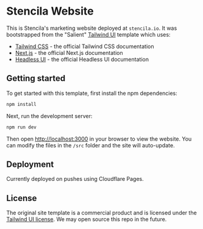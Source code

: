 # Stencila Website

This is Stencila's marketing website deployed at `stencila.io`. It was bootstrapped from the "Salient" [Tailwind UI](https://tailwindui.com) template which uses:

- [Tailwind CSS](https://tailwindcss.com/docs) - the official Tailwind CSS documentation
- [Next.js](https://nextjs.org/docs) - the official Next.js documentation
- [Headless UI](https://headlessui.dev) - the official Headless UI documentation

## Getting started

To get started with this template, first install the npm dependencies:

```bash
npm install
```

Next, run the development server:

```bash
npm run dev
```

Then open [http://localhost:3000](http://localhost:3000) in your browser to view the website. You can modify the files in the `/src` folder and the site will auto-update.

## Deployment

Currently deployed on pushes using Cloudflare Pages.

## License

The original site template is a commercial product and is licensed under the [Tailwind UI license](https://tailwindui.com/license). We may open source this repo in the future.
